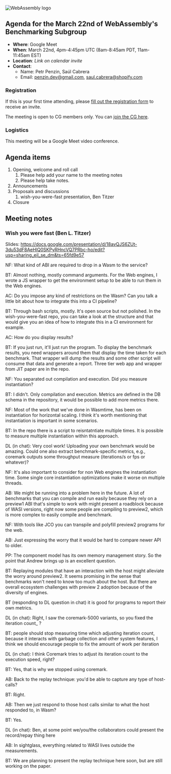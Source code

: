 ![WebAssembly logo](/images/WebAssembly.png)

## Agenda for the March 22nd of WebAssembly's Benchmarking Subgroup

- **Where**: Google Meet
- **When**: March 22nd, 4pm-4:45pm UTC (8am-8:45am PDT, 11am-11:45am EST)
- **Location**: _Link on calendar invite_
- **Contact**:
    - Name: Petr Penzin, Saúl Cabrera
    - Email: penzin.dev@gmail.com, saul.cabrera@shopify.com


### Registration

If this is your first time attending, please [fill out the registration form](https://forms.gle/QCmhyM4QwvWvZR9b8) to receive an invite.

The meeting is open to CG members only. You can [join the CG here](https://www.w3.org/community/webassembly/).

### Logistics

This meeting will be a Google Meet video conference.

## Agenda items

1. Opening, welcome and roll call
    1. Please help add your name to the meeting notes
    1. Please help take notes.
1. Announcements
1. Proposals and discussions
    1. wish-you-were-fast presentation, Ben Titzer
1. Closure

## Meeting notes

###  Wish you were fast (Ben L. Titzer)

Slides: https://docs.google.com/presentation/d/18avQJS6ZUt-3du53dF8AeHlQ0SKPyRHncVQ7PRbc-ho/edit?usp=sharing_eil_se_dm&ts=65fd9e57

NF: What kind of ABI are required to drop in a Wasm to the service?

BT: Almost nothing, mostly command arguments. For the Web engines, I wrote a JS wrapper to get the environment setup to be able to run them in the Web engines. 

AC: Do you impose any kind of restrictions on the Wasm? Can you talk a little bit about how to integrate this into a CI pipeline?

BT: Through bash scripts, mostly. It's open source but not polished. In the wish-you-were-fast repo, you can take a look at the structure and that would give you an idea of how to integrate this in a CI environment for example. 

AC: How do you display results?

BT: If you just run, it'll just run the program. To display the benchmark results, you need wrappers around them that display the time taken for each benchmark. That wrapper will dump the results and some other script will consume that data and generate a report. Three tier web app and wrapper from JIT paper are in the repo.

NF: You separated out compilation and execution. Did you measure instantiation?

BT: I didn't. Only compilation and execution. Metrics are defined in the DB schema in the repository, it would be possible to add more metrics there.

NF: Most of the work that we've done in Wasmtime, has been on instantiation for horizontal scaling. I think it's worth mentioning that instantiation is important in some scenarios. 

BT: In the repo there is a script to reisntatntiate multiple times. It is possible to measure multiple instantiation within this approach.

DL (in chat): Very cool work! Uploading your own benchmark would be amazing.
Could one also extract benchmark-specific metrics, e.g., coremark outputs some throughput measure (iterations/s or fps or whatever)?

NF: It's also important to consider for non Web engines the instantiation time. Some single core instantiation optimizations make it worse on multiple threads.

AB: We might be running into a problem here in the future. A lot of benchmarks that you can compile and run easily because they rely on a preview1 ABI that's simple to work with might present a roadblock because of WASI versions, right now some people are compiling to preview2, which is more complex to easily compile and benchmark. 

NF: With tools like JCO you can transpile and polyfill preview2 programs for the web. 

AB: Just expressing the worry that it would be hard to compare newer API to older.

PP: The component model has its own memory management story. So the point that Andrew brings up is an excellent question.

BT: Replaying modules that have an interaction with the host might alleviate the worry around preview2. It seems promising in the sense that benchmarks won't need to know too much about the host. But there are overall ecosystem challenges with preview 2 adoption because of the diversity of engines.

BT (responding to DL question in chat) it is good for programs to report their own metrics.

DL (in chat): Right, I saw the coremark-5000 variants, so you fixed the iteration count_
?

BT: people should stop measuring time which adjusting iteration count, because it interacts with garbage collection and other system features, I think we should encourage people to fix the amount of work per iteration

DL (in chat): I think Coremark tries to adjust its iteration count to the execution speed, right?

BT: Yes, that is why we stopped using coremark.

AB: Back to the replay technique: you'd be able to capture any type of host-calls?

BT: Right.

AB: Then we just respond to those host calls similar to what the host responded to, in Wasm?

BT: Yes. 

DL (in chat): Ben, at some point we/you/the collaborators could present the record/repay thing here

AB: In sightglass, everything related to WASI lives outside the measurements. 

BT: We are planning to present the replay technique here soon, but are still working on the paper.
